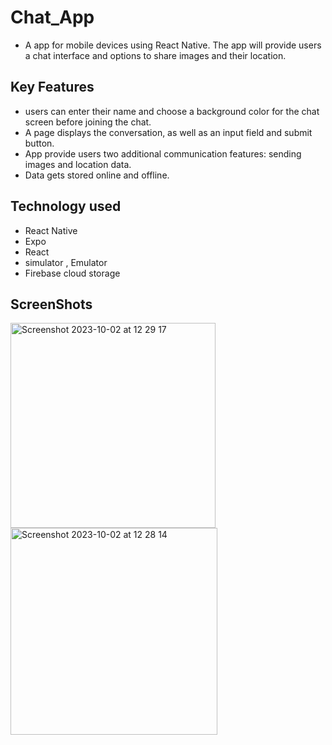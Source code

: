 # Chat_App

- A app for mobile devices using React Native. The app will
provide users a chat interface and options to share images and their
location.

## Key Features

- users can enter their name and choose a background color for the chat screen
before joining the chat.
- A page displays the conversation, as well as an input field and submit button.
- App provide users two additional communication features: sending images and location data.
- Data gets stored online and offline.

## Technology used

- React Native
- Expo
- React
- simulator , Emulator
- Firebase cloud storage

## ScreenShots

<img width="328" alt="Screenshot 2023-10-02 at 12 29 17" src="https://github.com/komalgs11/Chat_App/assets/126813272/86735ed6-2503-4e6d-8cca-ff9fca2a9b31">


<img width="331" alt="Screenshot 2023-10-02 at 12 28 14" src="https://github.com/komalgs11/Chat_App/assets/126813272/f082670b-1602-4f3a-921c-c88ae02eca25">





